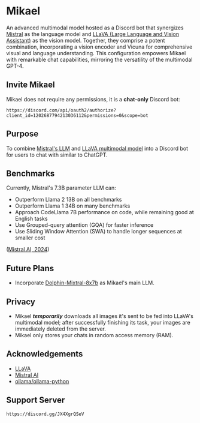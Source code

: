 # Mikael
An advanced multimodal model hosted as a Discord bot that synergizes [Mistral](https://mistral.ai) as the language model and [LLaVA (Large Language and Vision Assistant)](https://llava-vl.github.io) as the vision model. Together, they comprise a potent combination, incorporating a vision encoder and Vicuna for comprehensive visual and language understanding. This configuration empowers Mikael with remarkable chat capabilities, mirroring the versatility of the multimodal GPT-4. 

## Invite Mikael
Mikael does not require any permissions, it is a **chat-only** Discord bot:
```
https://discord.com/api/oauth2/authorize?client_id=1202687794213036112&permissions=0&scope=bot
```
## Purpose
To combine [Mistral's LLM](https://mistral.ai) and [LLaVA multimodal model](https://llava-vl.github.io) into a Discord bot for users to chat with similar to ChatGPT.
## Benchmarks
Currently, Mistral's 7.3B parameter LLM can:
- Outperform Llama 2 13B on all benchmarks
- Outperform Llama 1 34B on many benchmarks
- Approach CodeLlama 7B performance on code, while remaining good at English tasks
- Use Grouped-query attention (GQA) for faster inference
- Use Sliding Window Attention (SWA) to handle longer sequences at smaller cost

([Mistral AI, 2024](https://mistral.ai/news/announcing-mistral-7b/))
## Future Plans
- Incorporate [Dolphin-Mixtral-8x7b](https://huggingface.co/cognitivecomputations/dolphin-2.5-mixtral-8x7b) as Mikael's main LLM.

## Privacy
- Mikael ***temporarily*** downloads all images it's sent to be fed into LLaVA's multimodal model; after successfully finishing its task, your images are immediately deleted from the server.
- Mikael only stores your chats in random access memory (RAM).

## Acknowledgements
- [LLaVA](https://llava-vl.github.io)
- [Mistral AI](https://mistral.ai)
- [ollama/ollama-python](https://github.com/ollama/ollama-python)

## Support Server
```
https://discord.gg/JX4XgrQSeV
```
